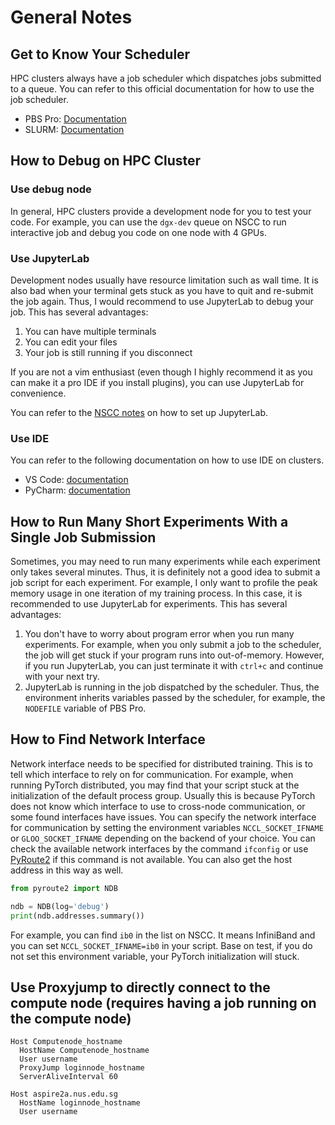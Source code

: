 # General Notes

## Get to Know Your Scheduler

HPC clusters always have a job scheduler which dispatches jobs submitted to a queue. You can refer to this official 
documentation for how to use the job scheduler.

- PBS Pro: [Documentation](https://help.nscc.sg/pbspro-quickstartguide/)
- SLURM: [Documentation](https://slurm.schedmd.com/documentation.html)

## How to Debug on HPC Cluster

### Use debug node

In general, HPC clusters provide a development node for you to test your code. For example, you can use the `dgx-dev` 
queue on NSCC to run interactive job and debug you code on one node with 4 GPUs.

### Use JupyterLab

Development nodes usually have resource limitation such as wall time. It is also bad when your terminal gets stuck as 
you have to quit and re-submit the job again. Thus, I would recommend to use JupyterLab to debug your job. This has 
several advantages:

1. You can have multiple terminals
2. You can edit your files
3. Your job is still running if you disconnect

If you are not a vim enthusiast (even though I highly recommend it as you can make it a pro IDE if you install plugins),
you can use JupyterLab for convenience.

You can refer to the [NSCC notes](nscc.md) on how to set up JupyterLab.

### Use IDE

You can refer to the following documentation on how to use IDE on clusters.
- VS Code: [documentation](https://code.visualstudio.com/docs/remote/ssh)
- PyCharm: [documentation](https://www.jetbrains.com/help/pycharm/tutorial-deployment-in-product.html#comparing)

## How to Run Many Short Experiments With a Single Job Submission

Sometimes, you may need to run many experiments while each experiment only takes several minutes. Thus, it is definitely
not a good idea to submit a job script for each experiment. For example, I only want to profile the peak memory usage 
in one iteration of my training process. In this case, it is recommended to use JupyterLab for experiments. This has
several advantages:

1. You don't have to worry about program error when you run many experiments. For example, when you only submit a job 
   to the scheduler, the job will get stuck if your program runs into out-of-memory. However, if you run JupyterLab,
   you can just terminate it with `ctrl+c` and continue with your next try.
2. JupyterLab is running in the job dispatched by the scheduler. Thus, the environment inherits variables passed by the 
   scheduler, for example, the `NODEFILE` variable of PBS Pro.

## How to Find Network Interface

Network interface needs to be specified for distributed training. This is to tell which interface to rely on for 
communication. For example, when running PyTorch distributed, you may find that your script stuck at the initialization
of the default process group. Usually this is because PyTorch does not know which interface to use to cross-node 
communication, or some found interfaces have issues. You can specify the network interface for communication by setting the
environment variables `NCCL_SOCKET_IFNAME` or `GLOO_SOCKET_IFNAME` depending on the backend of your choice.
You can check the available network interfaces by the command `ifconfig` or use 
[PyRoute2](https://github.com/svinota/pyroute2) if this command is not available. You can also get the host address in 
this way as well.

```python
from pyroute2 import NDB

ndb = NDB(log='debug')
print(ndb.addresses.summary())
```

For example, you can find `ib0` in the list on NSCC. It means InfiniBand and you can set `NCCL_SOCKET_IFNAME=ib0` in 
your script. Base on test, if you do not set this environment variable, your PyTorch initialization will stuck.

## Use Proxyjump to directly connect to the compute node (requires having a job running on the compute node)

```
Host Computenode_hostname
  HostName Computenode_hostname
  User username
  ProxyJump loginnode_hostname
  ServerAliveInterval 60

Host aspire2a.nus.edu.sg
  HostName loginnode_hostname
  User username
```
